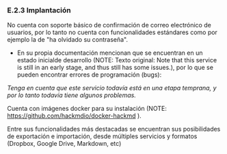 ### E.2.3 Implantación

No cuenta con soporte básico de confirmación de correo electrónico de usuarios, por lo tanto no cuenta con funcionalidades estándares como por ejemplo la de "ha olvidado su contraseña".

* En su propia documentación mencionan que se encuentran en un estado inicialde desarrollo (NOTE:  Texto original: Note that this service is still in an early stage, and thus still has some issues.), por lo que se pueden encontrar errores de programación (bugs):

*Tenga en cuenta que este servicio todavía está en una etapa temprana, y por lo tanto todavía tiene algunos problemas.*

Cuenta con imágenes docker para su instalación (NOTE:   https://github.com/hackmdio/docker-hackmd ). 

Entre sus funcionalidades más destacadas se encuentran sus posibilidades de exportación e importación, desde múltiples servicios y formatos (Dropbox, Google Drive, Markdown, etc)  


